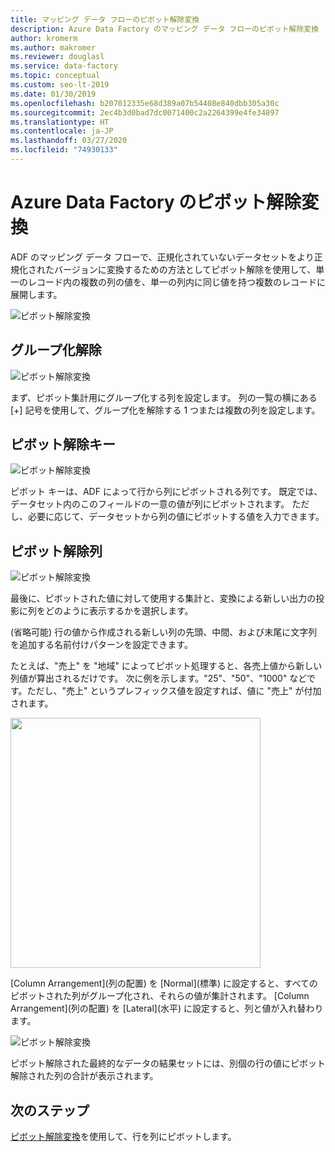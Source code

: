 ```yaml
---
title: マッピング データ フローのピボット解除変換
description: Azure Data Factory のマッピング データ フローのピボット解除変換
author: kromerm
ms.author: makromer
ms.reviewer: douglasl
ms.service: data-factory
ms.topic: conceptual
ms.custom: seo-lt-2019
ms.date: 01/30/2019
ms.openlocfilehash: b207012335e68d389a07b54408e840dbb305a30c
ms.sourcegitcommit: 2ec4b3d0bad7dc0071400c2a2264399e4fe34897
ms.translationtype: HT
ms.contentlocale: ja-JP
ms.lasthandoff: 03/27/2020
ms.locfileid: "74930133"
---
```

# <a name="azure-data-factory-unpivot-transformation"></a>Azure Data Factory のピボット解除変換



ADF のマッピング データ フローで、正規化されていないデータセットをより正規化されたバージョンに変換するための方法としてピボット解除を使用して、単一のレコード内の複数の列の値を、単一の列内に同じ値を持つ複数のレコードに展開します。

![ピボット解除変換](media/data-flow/unpivot1.png "ピボット解除オプション 1")

## <a name="ungroup-by"></a>グループ化解除

![ピボット解除変換](media/data-flow/unpivot5.png "ピボット解除オプション 2")

まず、ピボット集計用にグループ化する列を設定します。 列の一覧の横にある [+] 記号を使用して、グループ化を解除する 1 つまたは複数の列を設定します。

## <a name="unpivot-key"></a>ピボット解除キー

![ピボット解除変換](media/data-flow/unpivot6.png "ピボット解除オプション 3")

ピボット キーは、ADF によって行から列にピボットされる列です。 既定では、データセット内のこのフィールドの一意の値が列にピボットされます。 ただし、必要に応じて、データセットから列の値にピボットする値を入力できます。

## <a name="unpivoted-columns"></a>ピボット解除列

![ピボット解除変換](media/data-flow//unpivot7.png "ピボット解除オプション 4")

最後に、ピボットされた値に対して使用する集計と、変換による新しい出力の投影に列をどのように表示するかを選択します。

(省略可能) 行の値から作成される新しい列の先頭、中間、および末尾に文字列を追加する名前付けパターンを設定できます。

たとえば、"売上" を "地域" によってピボット処理すると、各売上値から新しい列値が算出されるだけです。 次に例を示します。"25"、"50"、"1000" などです。ただし、"売上" というプレフィックス値を設定すれば、値に "売上" が付加されます。

<img src="media/data-flow/unpivot3.png" width="400">

[Column Arrangement]\(列の配置\) を [Normal]\(標準\) に設定すると、すべてのピボットされた列がグループ化され、それらの値が集計されます。 [Column Arrangement]\(列の配置\) を [Lateral]\(水平\) に設定すると、列と値が入れ替わります。

![ピボット解除変換](media/data-flow//unpivot7.png "ピボット解除オプション 5")

ピポット解除された最終的なデータの結果セットには、別個の行の値にピボット解除された列の合計が表示されます。

## <a name="next-steps"></a>次のステップ

[ピボット解除変換](data-flow-pivot.md)を使用して、行を列にピボットします。
